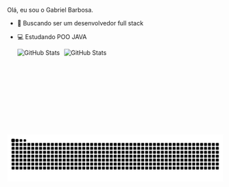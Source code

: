Olá, eu sou o Gabriel Barbosa.


- 🌱 Buscando ser um desenvolvedor full stack
- 💻 Estudando POO JAVA
  


  <img 
    align="left" 
    alt="GitHub Stats" 
    height="200" 
    style="padding-right: 10px;" 
    src="https://github-readme-stats.vercel.app/api?username=Barbosa676&show_icons=true&theme=tokyonight&include_all_commits=true&locale=pt-br" 
  />

<img 
      align="left" 
      alt="GitHub Stats" 
      height="200" 
      src="https://github-readme-stats.vercel.app/api/top-langs/?username=Barbosa676&theme=tokyonight&layout=compact&custom_title=Tecnologias&langs_count=9" 
  />

</p>
<picture align="center">
  <source media="(prefers-color-scheme: dark)" srcset="https://raw.githubusercontent.com/Barbosa676/Barbosa676/output/github-contribution-grid-snake-dark.svg">
  <source media="(prefers-color-scheme: light)" srcset="https://raw.githubusercontent.com/Barbosa676/Barbosa676/output/github-contribution-grid-snake-dark.svg">
  <img align="center" alt="github contribution grid snake animation" src="https://raw.githubusercontent.com/Barbosa676/Barbosa676/output/github-contribution-grid-snake.svg">
</picture>
